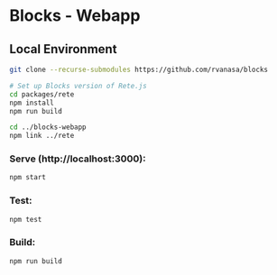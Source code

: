 # Blocks - Webapp

## Local Environment

```sh
git clone --recurse-submodules https://github.com/rvanasa/blocks

# Set up Blocks version of Rete.js
cd packages/rete
npm install
npm run build

cd ../blocks-webapp
npm link ../rete
```

### Serve (http://localhost:3000):

```bash
npm start
```

### Test:

```bash
npm test
```

### Build:

```bash
npm run build
```
